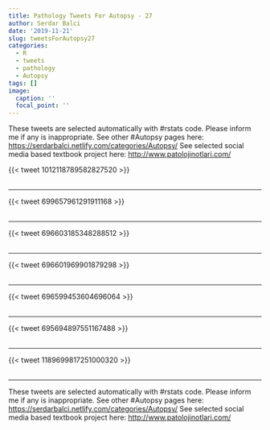```yaml
---
title: Pathology Tweets For Autopsy - 27
author: Serdar Balci
date: '2019-11-21'
slug: tweetsForAutopsy27
categories:
  - R
  - tweets
  - pathology
  - Autopsy
tags: []
image:
  caption: ''
  focal_point: ''
---
```



These tweets are selected automatically with #rstats code. Please inform me if any is inappropriate.
See other #Autopsy pages here: https://serdarbalci.netlify.com/categories/Autopsy/ 
See selected social media based textbook project here: http://www.patolojinotlari.com/

{{< tweet 1012118789582827520 >}}
<br>
<br>
<hr>
{{< tweet 699657961291911168 >}}
<br>
<br>
<hr>
{{< tweet 696603185348288512 >}}
<br>
<br>
<hr>
{{< tweet 696601969901879298 >}}
<br>
<br>
<hr>
{{< tweet 696599453604696064 >}}
<br>
<br>
<hr>
{{< tweet 695694897551167488 >}}
<br>
<br>
<hr>
{{< tweet 1189699817251000320 >}}
<br>
<br>
<hr>


These tweets are selected automatically with #rstats code. Please inform me if any is inappropriate.
See other #Autopsy pages here: https://serdarbalci.netlify.com/categories/Autopsy/ 
See selected social media based textbook project here: http://www.patolojinotlari.com/
